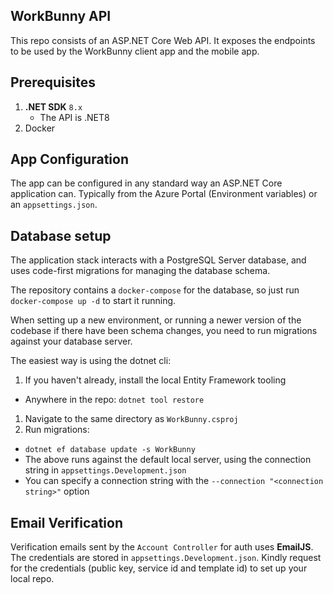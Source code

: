 ## WorkBunny API

This repo consists of an ASP.NET Core Web API. It exposes the endpoints to be used by the WorkBunny client app and the mobile app.

## Prerequisites

1. **.NET SDK** `8.x`
   - The API is .NET8
2. Docker

## App Configuration

The app can be configured in any standard way an ASP.NET Core application can. Typically from the Azure Portal (Environment variables) or an `appsettings.json`.

## Database setup

The application stack interacts with a PostgreSQL Server database, and uses code-first migrations for managing the database schema.

The repository contains a `docker-compose` for the database, so just run `docker-compose up -d` to start it running.

When setting up a new environment, or running a newer version of the codebase if there have been schema changes, you need to run migrations against your database server.

The easiest way is using the dotnet cli:

1. If you haven't already, install the local Entity Framework tooling

- Anywhere in the repo: `dotnet tool restore`

1. Navigate to the same directory as `WorkBunny.csproj`
1. Run migrations:

- `dotnet ef database update -s WorkBunny`
- The above runs against the default local server, using the connection string in `appsettings.Development.json`
- You can specify a connection string with the `--connection "<connection string>"` option

## Email Verification

Verification emails sent by the `Account Controller` for auth uses **EmailJS**. The credentials are stored in `appsettings.Development.json`. Kindly request for the credentials (public key, service id and template id) to set up your local repo.
